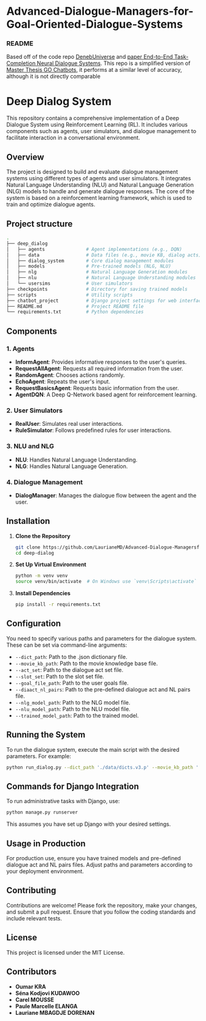# Advanced-Dialogue-Managers-for-Goal-Oriented-Dialogue-Systems
### README

Based off of the code repo [DenebUniverse](https://github.com/DenebUniverse/UserSimulator_Chatbot) and [paper End-to-End Task-Completion Neural Dialogue Systems](https://arxiv.org/pdf/1806.00780). This repo is a simplified version of [Master Thesis GO Chatbots](https://github.com/IlievskiV/Master_Thesis_GO_Chatbots), it performs at a similar level of accuracy, although it is not directly comparable

# Deep Dialog System

This repository contains a comprehensive implementation of a Deep Dialogue System using Reinforcement Learning (RL). It includes various components such as agents, user simulators, and dialogue management to facilitate interaction in a conversational environment.

## Overview

The project is designed to build and evaluate dialogue management systems using different types of agents and user simulators. It integrates Natural Language Understanding (NLU) and Natural Language Generation (NLG) models to handle and generate dialogue responses. The core of the system is based on a reinforcement learning framework, which is used to train and optimize dialogue agents.

## Project structure
``` sh
.
├── deep_dialog
│   ├── agents               # Agent implementations (e.g., DQN)
│   ├── data                 # Data files (e.g., movie KB, dialog acts)
│   ├── dialog_system        # Core dialog management modules
│   ├── models               # Pre-trained models (NLG, NLU)
│   ├── nlg                  # Natural Language Generation modules
│   ├── nlu                  # Natural Language Understanding modules
│   └── usersims             # User simulators
├── checkpoints              # Directory for saving trained models
├── scripts                  # Utility scripts
├── chatbot_project          # Django project settings for web interface
├── README.md                # Project README file
└── requirements.txt         # Python dependencies
``` 
## Components

### 1. **Agents**
- **InformAgent**: Provides informative responses to the user's queries.
- **RequestAllAgent**: Requests all required information from the user.
- **RandomAgent**: Chooses actions randomly.
- **EchoAgent**: Repeats the user's input.
- **RequestBasicsAgent**: Requests basic information from the user.
- **AgentDQN**: A Deep Q-Network based agent for reinforcement learning.

### 2. **User Simulators**
- **RealUser**: Simulates real user interactions.
- **RuleSimulator**: Follows predefined rules for user interactions.

### 3. **NLU and NLG**
- **NLU**: Handles Natural Language Understanding.
- **NLG**: Handles Natural Language Generation.

### 4. **Dialogue Management**
- **DialogManager**: Manages the dialogue flow between the agent and the user.

## Installation

1. **Clone the Repository**
   ```sh
   git clone https://github.com/LaurianeMD/Advanced-Dialogue-Managersfor-Goal-Oriented-Dialogue-Systems
   cd deep-dialog
   ```

2. **Set Up Virtual Environment**
   ```sh
   python -m venv venv
   source venv/bin/activate  # On Windows use `venv\Scripts\activate`
   ```

3. **Install Dependencies**
   ```sh
   pip install -r requirements.txt
   ```

## Configuration

You need to specify various paths and parameters for the dialogue system. These can be set via command-line arguments:

- `--dict_path`: Path to the .json dictionary file.
- `--movie_kb_path`: Path to the movie knowledge base file.
- `--act_set`: Path to the dialogue act set file.
- `--slot_set`: Path to the slot set file.
- `--goal_file_path`: Path to the user goals file.
- `--diaact_nl_pairs`: Path to the pre-defined dialogue act and NL pairs file.
- `--nlg_model_path`: Path to the NLG model file.
- `--nlu_model_path`: Path to the NLU model file.
- `--trained_model_path`: Path to the trained model.

## Running the System

To run the dialogue system, execute the main script with the desired parameters. For example:

```sh
python run_dialog.py --dict_path './data/dicts.v3.p' --movie_kb_path './data/movie_kb.1k.p' --act_set './data/dia_acts.txt' --slot_set './data/slot_set.txt' --goal_file_path './data/user_goals_first_turn_template.part.movie.v1.p' --diaact_nl_pairs './data/dia_act_nl_pairs.v6.json' --nlg_model_path './models/nlg/lstm_tanh_relu_[1468202263.38]_2_0.610.p' --nlu_model_path './models/nlu/lstm_[1468447442.91]_39_80_0.921.p'
```

## Commands for Django Integration

To run administrative tasks with Django, use:

```sh
python manage.py runserver
```

This assumes you have set up Django with your desired settings.

## Usage in Production

For production use, ensure you have trained models and pre-defined dialogue act and NL pairs files. Adjust paths and parameters according to your deployment environment.

## Contributing

Contributions are welcome! Please fork the repository, make your changes, and submit a pull request. Ensure that you follow the coding standards and include relevant tests.

## License

This project is licensed under the MIT License. 

## Contributors

- **Oumar KRA**
- **Séna Kodjovi KUDAWOO**
- **Carel MOUSSE**
- **Paule Marcelle ELANGA**
- **Lauriane MBAGDJE DORENAN**
